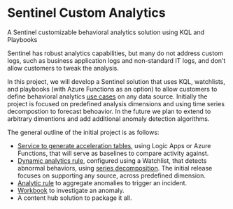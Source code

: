 # Sentinel Custom Analytics

A Sentinel customizable behavioral analytics solution using KQL and Playbooks

Sentinel has robust analytics capabilities, but many do not address custom logs, such as business application logs and non-standard IT logs, and don't allow customers to tweak the analysis. 

In this project, we will develop a Sentinel solution that uses KQL, watchlists, and playbooks (with Azure Functions as an option) to allow customers to define behavioral analytics [use cases](docs/design/use-cases.md) on any data source. Initially the project is focused on predefined analysis dimensions and using time series decompostion to forecast behoavior. In the future we plan to extend to arbitrary dimentions and add additional anomaly detection algorithms.

The general outline of the initial project is as follows:

- [Service to generate acceleration tables](docs/design/acceleration.md), using Logic Apps or Azure Functions, that will serve as baselines to compare activity against.
- [Dynamic analytics rule](docs/design/detection-and-invstigation.md#anomaly-detection-analytic-rule), configured using a Watchlist, that detects abnormal behaviors, using [series decomposition](https://learn.microsoft.com/azure/data-explorer/kusto/query/series-decomposefunction). The initial release focuses on supporting any source, across predefined dimension. 
- [Analytic rule](docs/design/detection-and-invstigation.md#incident-generation-analytic-rule) to aggregate anomalies to trigger an incident.
- [Workbook](docs/design/detection-and-invstigation.md#anomaly-investigation-workbook) to investigate an anomaly.
- A content hub solution to package it all.
